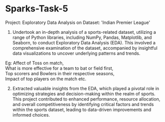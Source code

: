 # Sparks-Task-5
Project: Exploratory Data Analysis on Dataset: 'Indian Premier League'

1. Undertook an in-depth analysis of a sports-related dataset, utilizing a range of Python libraries, including NumPy, Pandas, Matplotlib, and Seaborn, to conduct Exploratory Data Analysis (EDA). This involved a comprehensive examination of the dataset, accompanied by insightful data visualizations to uncover underlying patterns and trends.
          
Eg: Affect of Toss on match,     
What is more effective for a team to bat or field first,       
Top scorers and Bowlers in their respective seasons,       
Impact of top players on the match etc.             

2. Extracted valuable insights from the EDA, which played a pivotal role in optimizing strategies and decision-making within the realm of sports. This project contributed to enhanced performance, resource allocation, and overall competitiveness by identifying critical factors and trends within the sports dataset, leading to data-driven improvements and informed choices.

